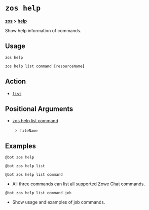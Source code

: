 # `zos help`

**[zos](.././zos-article.md) > [help](help-article.md)**

Show help information of commands.

## Usage

`zos help`

`zos help list command [resourceName]`

## Action

- [`list`](./list/list-article.md)

## Positional Arguments

- [zos help list command](./list/zos-help-list-command.md#positional-arguments)

    - `fileName`

## Examples

```
@bot zos help
```
```
@bot zos help list
```
```
@bot zos help list command
```
- All three commands can list all supported Zowe Chat commands.

```
@bot zos help list command job
```
- Show usage and examples of job commands.